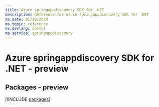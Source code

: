 ```yaml
---
title: Azure springappdiscovery SDK for .NET
description: Reference for Azure springappdiscovery SDK for .NET
ms.date: 01/19/2024
ms.topic: reference
ms.devlang: dotnet
ms.service: springappdiscovery
---
```

# Azure springappdiscovery SDK for .NET - preview
## Packages - preview
[!INCLUDE [packages](springappdiscovery-index.md)]